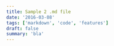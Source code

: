 ```yaml
---
title: Sample 2 .md file
date: '2016-03-08'
tags: ['markdown', 'code', 'features']
draft: false
summary: 'bla'
---
```

